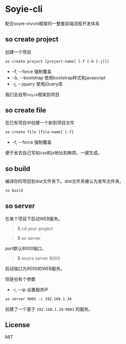 # Soyie-cli #

配合soyie-mvvm框架的一整套前端流程开发体系

## so create project ##

创建一个项目

``` html
so create project [project-name] [-f [-b [-j]]]
```

  * -f, --force 强制覆盖
  * -b, --bootstrap 使用bootstrap样式和javascript
  * -j, --jquery 使用jQuery库

我们会自带`soyie`框架到项目

## so create file ##

在已有项目中创建一个新到项目文件

``` html
so create file [file-name] [-f]
```

  * -f, --force 强制覆盖

便于省去自己写如css和js地址到麻烦，一键生成。

## so build ##

编译你的项目到dist文件夹下。dist文件夹被认为发布文件夹。

``` html
so build
```

## so server ##

在某个项目下启动WEB服务。

> $ cd your-project

> $ so server

port默认8000端口。

> $ envirs server 9000

启动端口为9000的WEB服务。

但是也有个参数

  * -i, --ip 设置服务IP

``` html
so server 9001 -i 192.168.1.34
```

创建了一个基于 `192.168.1.34:9001` 的服务。

## License ##

MIT